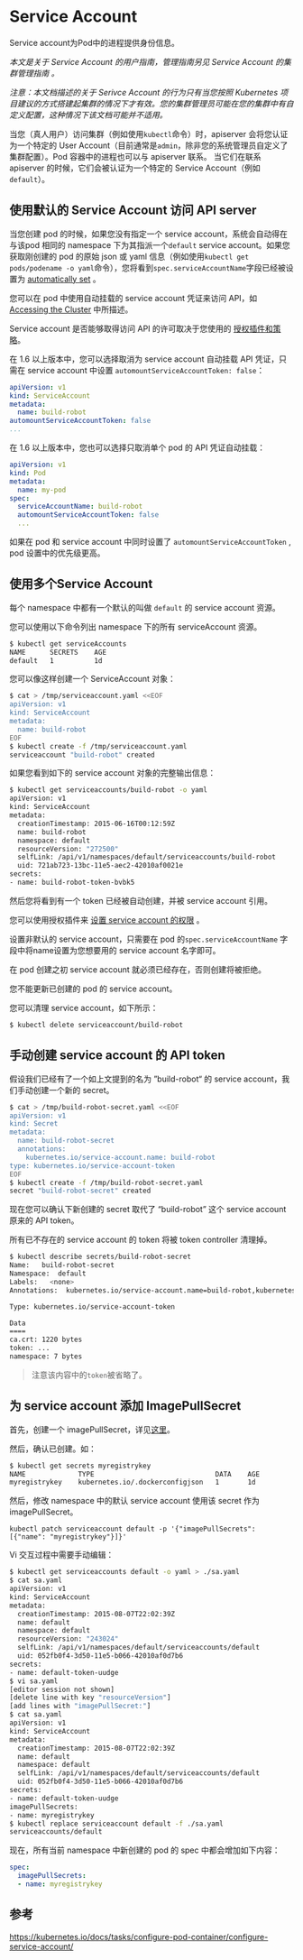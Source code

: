 # Service Account

Service account为Pod中的进程提供身份信息。

*本文是关于 Service Account 的用户指南，管理指南另见 Service Account 的集群管理指南 。*

*注意：本文档描述的关于 Serivce Account 的行为只有当您按照 Kubernetes 项目建议的方式搭建起集群的情况下才有效。您的集群管理员可能在您的集群中有自定义配置，这种情况下该文档可能并不适用。*

当您（真人用户）访问集群（例如使用`kubectl`命令）时，apiserver 会将您认证为一个特定的 User Account（目前通常是`admin`，除非您的系统管理员自定义了集群配置）。Pod 容器中的进程也可以与 apiserver 联系。 当它们在联系 apiserver 的时候，它们会被认证为一个特定的 Service Account（例如`default`）。

## 使用默认的 Service Account 访问 API server

当您创建 pod 的时候，如果您没有指定一个 service account，系统会自动得在与该pod 相同的 namespace 下为其指派一个`default` service account。如果您获取刚创建的 pod 的原始 json 或 yaml 信息（例如使用`kubectl get pods/podename -o yaml`命令），您将看到`spec.serviceAccountName`字段已经被设置为 [automatically set](https://kubernetes.io/docs/user-guide/working-with-resources/#resources-are-automatically-modified) 。

您可以在 pod 中使用自动挂载的 service account 凭证来访问 API，如 [Accessing the Cluster](https://kubernetes.io/docs/user-guide/accessing-the-cluster/#accessing-the-api-from-a-pod) 中所描述。

Service account 是否能够取得访问 API 的许可取决于您使用的 [授权插件和策略](https://kubernetes.io/docs/admin/authorization/#a-quick-note-on-service-accounts)。

在 1.6 以上版本中，您可以选择取消为 service account 自动挂载 API 凭证，只需在 service account 中设置 `automountServiceAccountToken: false`：

```yaml
apiVersion: v1
kind: ServiceAccount
metadata:
  name: build-robot
automountServiceAccountToken: false
...
```

在 1.6 以上版本中，您也可以选择只取消单个 pod 的 API 凭证自动挂载：

```yaml
apiVersion: v1
kind: Pod
metadata:
  name: my-pod
spec:
  serviceAccountName: build-robot
  automountServiceAccountToken: false
  ...
```

如果在 pod 和 service account 中同时设置了 `automountServiceAccountToken` , pod 设置中的优先级更高。

## 使用多个Service Account

每个 namespace 中都有一个默认的叫做 `default` 的 service account 资源。

您可以使用以下命令列出 namespace 下的所有 serviceAccount 资源。

```bash
$ kubectl get serviceAccounts
NAME      SECRETS    AGE
default   1          1d
```

您可以像这样创建一个 ServiceAccount 对象：

```bash
$ cat > /tmp/serviceaccount.yaml <<EOF
apiVersion: v1
kind: ServiceAccount
metadata:
  name: build-robot
EOF
$ kubectl create -f /tmp/serviceaccount.yaml
serviceaccount "build-robot" created
```

如果您看到如下的 service account 对象的完整输出信息：

```bash
$ kubectl get serviceaccounts/build-robot -o yaml
apiVersion: v1
kind: ServiceAccount
metadata:
  creationTimestamp: 2015-06-16T00:12:59Z
  name: build-robot
  namespace: default
  resourceVersion: "272500"
  selfLink: /api/v1/namespaces/default/serviceaccounts/build-robot
  uid: 721ab723-13bc-11e5-aec2-42010af0021e
secrets:
- name: build-robot-token-bvbk5
```

然后您将看到有一个 token 已经被自动创建，并被 service account 引用。

您可以使用授权插件来 [设置 service account 的权限](https://kubernetes.io/docs/admin/authorization/#a-quick-note-on-service-accounts) 。

设置非默认的 service account，只需要在 pod 的`spec.serviceAccountName` 字段中将name设置为您想要用的 service account 名字即可。

在 pod 创建之初 service account 就必须已经存在，否则创建将被拒绝。

您不能更新已创建的 pod 的 service account。

您可以清理 service account，如下所示：

```bash
$ kubectl delete serviceaccount/build-robot
```

## 手动创建 service account 的 API token

假设我们已经有了一个如上文提到的名为 ”build-robot“ 的 service account，我们手动创建一个新的 secret。

```bash
$ cat > /tmp/build-robot-secret.yaml <<EOF
apiVersion: v1
kind: Secret
metadata:
  name: build-robot-secret
  annotations: 
    kubernetes.io/service-account.name: build-robot
type: kubernetes.io/service-account-token
EOF
$ kubectl create -f /tmp/build-robot-secret.yaml
secret "build-robot-secret" created
```

现在您可以确认下新创建的 secret 取代了 “build-robot” 这个 service account 原来的 API token。

所有已不存在的 service account 的 token 将被 token controller 清理掉。

```bash
$ kubectl describe secrets/build-robot-secret 
Name:   build-robot-secret
Namespace:  default
Labels:   <none>
Annotations:  kubernetes.io/service-account.name=build-robot,kubernetes.io/service-account.uid=870ef2a5-35cf-11e5-8d06-005056b45392

Type: kubernetes.io/service-account-token

Data
====
ca.crt: 1220 bytes
token: ...
namespace: 7 bytes
```

> 注意该内容中的`token`被省略了。

## 为 service account 添加 ImagePullSecret

首先，创建一个 imagePullSecret，详见[这里](https://kubernetes.io/docs/concepts/containers/images/#specifying-imagepullsecrets-on-a-pod)。

然后，确认已创建。如：

```bash
$ kubectl get secrets myregistrykey
NAME             TYPE                              DATA    AGE
myregistrykey    kubernetes.io/.dockerconfigjson   1       1d
```

然后，修改 namespace 中的默认 service account 使用该 secret 作为 imagePullSecret。

```
kubectl patch serviceaccount default -p '{"imagePullSecrets": [{"name": "myregistrykey"}]}'
```

Vi 交互过程中需要手动编辑：

```bash
$ kubectl get serviceaccounts default -o yaml > ./sa.yaml
$ cat sa.yaml
apiVersion: v1
kind: ServiceAccount
metadata:
  creationTimestamp: 2015-08-07T22:02:39Z
  name: default
  namespace: default
  resourceVersion: "243024"
  selfLink: /api/v1/namespaces/default/serviceaccounts/default
  uid: 052fb0f4-3d50-11e5-b066-42010af0d7b6
secrets:
- name: default-token-uudge
$ vi sa.yaml
[editor session not shown]
[delete line with key "resourceVersion"]
[add lines with "imagePullSecret:"]
$ cat sa.yaml
apiVersion: v1
kind: ServiceAccount
metadata:
  creationTimestamp: 2015-08-07T22:02:39Z
  name: default
  namespace: default
  selfLink: /api/v1/namespaces/default/serviceaccounts/default
  uid: 052fb0f4-3d50-11e5-b066-42010af0d7b6
secrets:
- name: default-token-uudge
imagePullSecrets:
- name: myregistrykey
$ kubectl replace serviceaccount default -f ./sa.yaml
serviceaccounts/default
```

现在，所有当前 namespace 中新创建的 pod 的 spec 中都会增加如下内容：

```yaml
spec:
  imagePullSecrets:
  - name: myregistrykey
```

## 参考

https://kubernetes.io/docs/tasks/configure-pod-container/configure-service-account/
